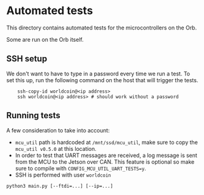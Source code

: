 # Automated tests

This directory contains automated tests for the microcontrollers on the Orb.

Some are run on the Orb itself.

## SSH setup

We don't want to have to type in a password every time we run a test.
To set this up, run the following command on the host that will trigger the
tests.

```shell
    ssh-copy-id worldcoin@<ip address>
    ssh worldcoin@<ip address> # should work without a password
```

## Running tests

A few consideration to take into account:

- `mcu_util` path is hardcoded at `/mnt/ssd/mcu_util`, make sure to copy the `mcu_util v0.5.0` at this location.
- In order to test that UART messages are received, a log message is sent from the MCU to the Jetson over CAN.
  This feature is optional so make sure to compile with `CONFIG_MCU_UTIL_UART_TESTS=y`.
- SSH is performed with user `worldcoin`

```shell
python3 main.py [--ftdi=...] [--ip=...]
```

